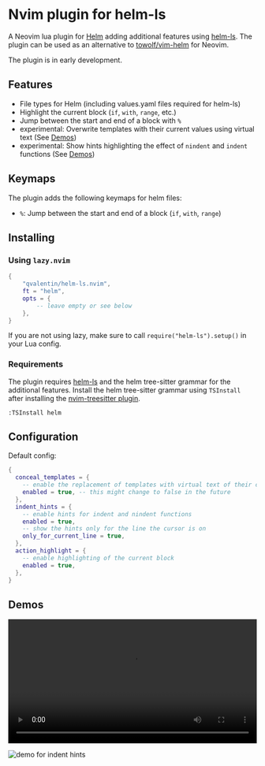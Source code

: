 # Nvim plugin for helm-ls

A Neovim lua plugin for [Helm](https://helm.sh/) adding additional features using [helm-ls](https://github.com/mrjosh/helm-ls/).
The plugin can be used as an alternative to [towolf/vim-helm](https://github.com/towolf/vim-helm) for Neovim.

The plugin is in early development.

## Features

- File types for Helm (including values.yaml files required for helm-ls)
- Highlight the current block (`if`, `with`, `range`, etc.)
- Jump between the start and end of a block with `%`
- experimental: Overwrite templates with their current values using virtual text (See [Demos](#demos))
- experimental: Show hints highlighting the effect of `nindent` and `indent` functions (See [Demos](#demos))

## Keymaps

The plugin adds the following keymaps for helm files:

- `%`: Jump between the start and end of a block (`if`, `with`, `range`)

## Installing

### Using `lazy.nvim`

```lua
{
    "qvalentin/helm-ls.nvim",
    ft = "helm",
    opts = {
        -- leave empty or see below
    },
}
```

If you are not using lazy, make sure to call `require("helm-ls").setup()` in your Lua config.

### Requirements

The plugin requires [helm-ls](https://github.com/mrjosh/helm-ls) and the helm tree-sitter grammar for the additional features.
Install the helm tree-sitter grammar using `TSInstall` after installing the [nvim-treesitter plugin](https://github.com/nvim-treesitter/nvim-treesitter).

```
:TSInstall helm
```

## Configuration

Default config:

```lua
{
  conceal_templates = {
    -- enable the replacement of templates with virtual text of their current values
    enabled = true, -- this might change to false in the future
  },
  indent_hints = {
    -- enable hints for indent and nindent functions
    enabled = true,
    -- show the hints only for the line the cursor is on
    only_for_current_line = true,
  },
  action_highlight = {
    -- enable highlighting of the current block
    enabled = true,
  },
}
```

## Demos

<video src="https://github.com/user-attachments/assets/efae6e15-58a7-48d4-99c2-fd74fbb3a1b0" width="100%" controls></video>

![demo for indent hints](https://raw.githubusercontent.com/qvalentin/helm-ls.nvim/main/doc/gifs/indent-hints.gif)
